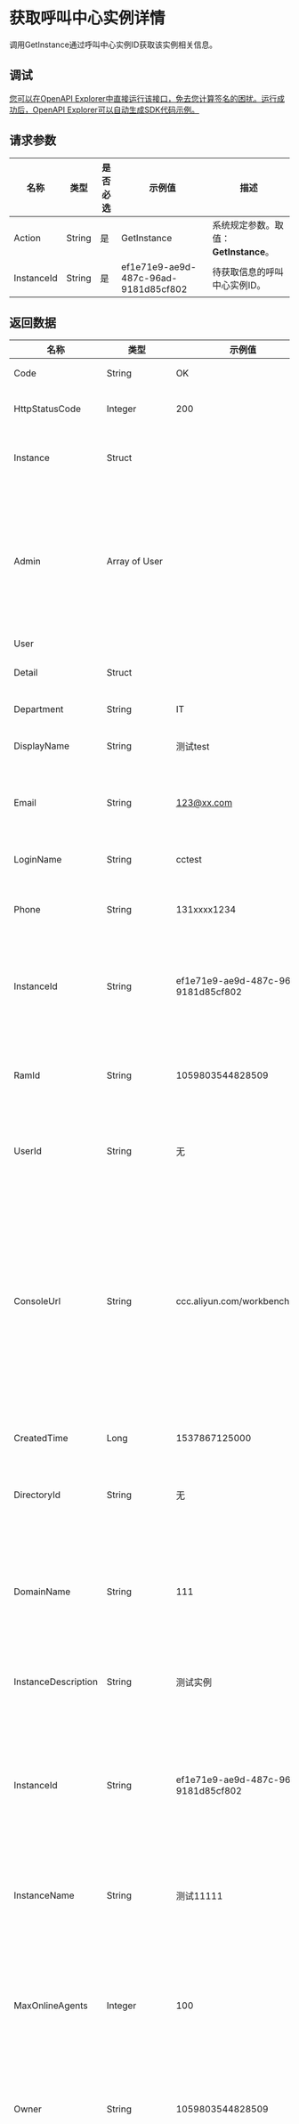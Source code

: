 # 获取呼叫中心实例详情

调用GetInstance通过呼叫中心实例ID获取该实例相关信息。

## 调试

[您可以在OpenAPI Explorer中直接运行该接口，免去您计算签名的困扰。运行成功后，OpenAPI Explorer可以自动生成SDK代码示例。](https://api.aliyun.com/#product=CCC&api=GetInstance&type=RPC&version=2017-07-05)

## 请求参数

|名称|类型|是否必选|示例值|描述|
|--|--|----|---|--|
|Action|String|是|GetInstance|系统规定参数。取值：**GetInstance**。 |
|InstanceId|String|是|ef1e71e9-ae9d-487c-96ad-9181d85cf802|待获取信息的呼叫中心实例ID。 |

## 返回数据

|名称|类型|示例值|描述|
|--|--|---|--|
|Code|String|OK|响应码 |
|HttpStatusCode|Integer|200|HTTP状态码 |
|Instance|Struct| |呼叫中心实例信息 |
|Admin|Array of User| |呼叫中心实例管理员列表，是用户列表的子集。 |
|User| | | |
|Detail|Struct| |详细信息。 |
|Department|String|IT|部门。 |
|DisplayName|String|测试test|用户的全名。 |
|Email|String|123@xx.com|用户的电子邮件地址。 |
|LoginName|String|cctest|用户登陆名。 |
|Phone|String|131xxxx1234|用户的电话号码。 |
|InstanceId|String|ef1e71e9-ae9d-487c-96ad-9181d85cf802|用户所归属的呼叫中心实例。 |
|RamId|String|1059803544828509|用户所对应的RAM账户ID。 |
|UserId|String|无|用户ID， 全局唯一。 |
|ConsoleUrl|String|ccc.aliyun.com/workbench/111|呼叫中心控制台URL，由阿里云呼叫中心官方URL加呼叫中心实例的域名组成。 |
|CreatedTime|Long|1537867125000|创建时间。 |
|DirectoryId|String|无|目录ID，即阿里云UID。 |
|DomainName|String|111|呼叫中心实例的二级域名，全局唯一。 |
|InstanceDescription|String|测试实例|实例描述信息。 |
|InstanceId|String|ef1e71e9-ae9d-487c-96ad-9181d85cf802|呼叫中心实例ID，系统自动生成的唯一标示符。 |
|InstanceName|String|测试11111|呼叫中心实例的名称。 |
|MaxOnlineAgents|Integer|100|呼叫中心实例的最大同时登陆在线的座席数量。 |
|Owner|String|1059803544828509|实例的拥有者。 |
|PhoneNumbers|Array of PhoneNumber| |呼叫中心对外服务的电话号码列表。

 一个呼叫中心可以有多个电话号码对外服务，但是呼入时所有电话号码都对应同一个IVR流程。比如招商银行分别为位于国内和国外的客户分别提供了400和021的电话号码。默认情况下，每一个号码都可以用于呼入呼出。 |
|PhoneNumber| | | |
|AllowOutbound|Boolean|true|是否允许外呼。 |
|InstanceId|String|ef1e71e9-ae9d-487c-96ad-9181d85cf802|电话号码所归属的呼叫中心实例。 |
|Number|String|02500000000|电话号码。 |
|PhoneNumberDescription|String|Ali Telecom|该电话号码的简单描述。 |
|PhoneNumberId|String|51349d57-e7a1-4dba-bd16-34d93251207d|电话号码ID，系统自动生成的唯一标示符。 |
|RemainingTime|Integer|0|测试号码剩余的通话时间。单位为分钟。 |
|TestOnly|Boolean|false|是否是测试号码。 |
|Trunks|Integer|1|电话号码的中继数量，即可同时支持几路通话，数据来源于大于。 |
|Usage|String|Bidirection|电话号码的用途。 |
|Status|String|Creating|实例状态。 |
|StorageBucket|String|cloudcallcenter-online|录音文件存贮位置，如果不指定，则存放在一个公共的存贮空间。 |
|StorageMaxDays|Integer|0|录音文件最多存贮多少天。 |
|StorageMaxSize|Integer|100|录音文件最大存贮容量GB。 |
|TenantId|String|acc2985|租户ID。 |
|Message|String|无|响应信息 |
|RequestId|String|2778FA12-EDD6-42AA-9B15-AF855072E5E5|请求ID |
|Success|Boolean|true|是否成功 |

## 示例

请求示例

```
http(s)://[Endpoint]/?Action=GetInstance
&InstanceId=ef1e71e9-ae9d-487c-96ad-9181d85cf802
&<公共请求参数>
```

正常返回示例

`XML` 格式

```
<Message>无</Message>
<RequestId>2778FA12-EDD6-42AA-9B15-AF855072E5E5</RequestId>
<Instance>
    <Status>Creating</Status>
    <PhoneNumbers>
        <PhoneNumber>
            <Usage>Bidirection</Usage>
            <AllowOutbound>true</AllowOutbound>
            <TestOnly>false</TestOnly>
            <Number>02500000000</Number>
            <InstanceId>ef1e71e9-ae9d-487c-96ad-9181d85cf802</InstanceId>
            <RemainingTime>0</RemainingTime>
            <Trunks>1</Trunks>
            <PhoneNumberId>51349d57-e7a1-4dba-bd16-34d93251207d</PhoneNumberId>
            <PhoneNumberDescription>Ali Telecom</PhoneNumberDescription>
        </PhoneNumber>
    </PhoneNumbers>
    <Owner>1059803544828509</Owner>
    <CreatedTime>1537867125000</CreatedTime>
    <ConsoleUrl>ccc.aliyun.com/workbench/111</ConsoleUrl>
    <DomainName>111</DomainName>
    <InstanceId>ef1e71e9-ae9d-487c-96ad-9181d85cf802</InstanceId>
    <StorageMaxSize>100</StorageMaxSize>
    <Admin>
        <User>
            <RamId>1059803544828509</RamId>
            <InstanceId>ef1e71e9-ae9d-487c-96ad-9181d85cf802</InstanceId>
            <UserId>无</UserId>
        </User>
        <User>
            <Detail>
                <LoginName>cctest</LoginName>
                <Department>IT</Department>
                <Email>123@xx.com</Email>
                <Phone>131xxxx1234</Phone>
                <DisplayName>测试test</DisplayName>
            </Detail>
        </User>
    </Admin>
    <InstanceName>测试11111</InstanceName>
    <MaxOnlineAgents>100</MaxOnlineAgents>
    <TenantId>acc2985</TenantId>
    <DirectoryId>无</DirectoryId>
    <StorageBucket>cloudcallcenter-online</StorageBucket>
    <StorageMaxDays>0</StorageMaxDays>
    <InstanceDescription>测试实例</InstanceDescription>
</Instance>
<HttpStatusCode>200</HttpStatusCode>
<Code>OK</Code>
<Success>true</Success>
```

`JSON` 格式

```
{
	"Message": "无",
	"RequestId": "2778FA12-EDD6-42AA-9B15-AF855072E5E5",
	"Instance": {
		"Status": "Creating",
		"PhoneNumbers": {
			"PhoneNumber": [{
				"Usage": "Bidirection",
				"AllowOutbound": "true",
				"TestOnly": "false",
				"Number": "02500000000",
				"InstanceId": "ef1e71e9-ae9d-487c-96ad-9181d85cf802",
				"RemainingTime": "0",
				"Trunks": "1",
				"PhoneNumberId": "51349d57-e7a1-4dba-bd16-34d93251207d",
				"PhoneNumberDescription": "Ali Telecom"
			}]
		},
		"Owner": "1059803544828509",
		"CreatedTime": "1537867125000",
		"ConsoleUrl": "ccc.aliyun.com/workbench/111",
		"DomainName": "111",
		"InstanceId": "ef1e71e9-ae9d-487c-96ad-9181d85cf802",
		"StorageMaxSize": "100",
		"Admin": {
			"User": [{
				"RamId": "1059803544828509",
				"InstanceId": "ef1e71e9-ae9d-487c-96ad-9181d85cf802",
				"UserId": "无"
			}, {
				"Detail": {
					"LoginName": "cctest",
					"Department": "IT",
					"Email": "123@xx.com",
					"Phone": "131xxxx1234",
					"DisplayName": "测试test"
				}
			}]
		},
		"InstanceName": "测试11111",
		"MaxOnlineAgents": "100",
		"TenantId": "acc2985",
		"DirectoryId": "无",
		"StorageBucket": "cloudcallcenter-online",
		"StorageMaxDays": "0",
		"InstanceDescription": "测试实例"
	},
	"HttpStatusCode": "200",
	"Code": "OK",
	"Success": "true"
}
```

## 错误码

访问[错误中心](https://error-center.aliyun.com/status/product/CCC)查看更多错误码。

